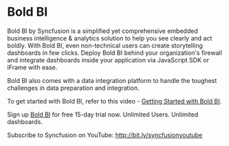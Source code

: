 # Bold BI

Bold BI by Syncfusion is a simplified yet comprehensive embedded business intelligence & analytics solution to help you see clearly and act boldly. With Bold BI, even non-technical users can create storytelling dashboards in few clicks. Deploy Bold BI behind your organization's firewall and integrate dashboards inside your application via JavaScript SDK or IFrame with ease.

Bold BI also comes with a data integration platform to handle the toughest challenges in data preparation and integration.

To get started with Bold BI, refer to this video - [Getting Started with Bold BI](https://www.youtube.com/watch?v=sMPe2knTIls&list=PLyPmz-byf1UHTEr1DggtRxRzSYOzNWohk&index=1&t=2s).

Sign up [Bold BI](https://www.boldbi.com?utm_source=github&utm_medium=backlinks) for free 15-day trial now. Unlimited Users. Unlimited dashboards.

Subscribe to Syncfusion on YouTube: http://bit.ly/syncfusionyoutube
